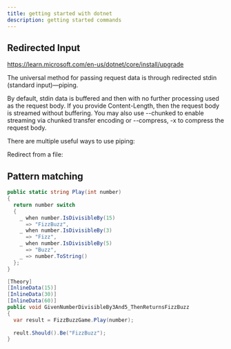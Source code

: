 ```yaml
---
title: getting started with dotnet 
description: getting started commands
---
```


## Redirected Input

https://learn.microsoft.com/en-us/dotnet/core/install/upgrade

The universal method for passing request data is through redirected stdin (standard input)—piping.

By default, stdin data is buffered and then with no further processing used as the request body. If you provide Content-Length, then the request body is streamed without buffering. You may also use --chunked to enable streaming via chunked transfer encoding or --compress, -x to compress the request body.

There are multiple useful ways to use piping:

Redirect from a file:

## Pattern matching

```c#
public static string Play(int number) 
{
  return number switch
  {
    _ when number.IsDivisibleBy(15)
      => "FizzBuzz",
    _ when number.IsDivisibleBy(3)
      => "Fizz",
    _ when number.IsDivisibleBy(5)
      => "Buzz",
    _ => number.ToString()
  };
}
```

```c#
[Theory]
[InlineData(15)]
[InlineData(30)]
[InlineData(60)]
public void GivenNumberDivisibleBy3And5_ThenReturnsFizzBuzz
{
  var result = FizzBuzzGame.Play(number);
  
  reult.Should().Be("FizzBuzz");
}
```
